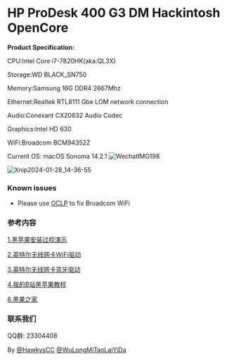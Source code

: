 # HP ProDesk 400 G3 DM Hackintosh OpenCore
**Product Specification:**

CPU:Intel Core i7-7820HK(aka:QL3X)

Storage:WD BLACK_SN750

Memory:Samsung 16G DDR4 2667Mhz

Ethernet:Realtek RTL8111 Gbe LOM network connection

Audio:Conexant CX20632 Audio Codec

Graphics:Intel HD 630

WiFi:Broadcom BCM94352Z

Current OS: macOS Sonoma 14.2.1
![WechatIMG198](https://github.com/hackintosh-club/HP-ProDesk-400-G3-DM-OpenCore/assets/68485816/e88ddb0e-52a7-4a10-b7c7-3523e27f82e5)


![Xnip2024-01-28_14-36-55](https://github.com/hackintosh-club/HP-ProDesk-400-G3-DM-OpenCore/assets/68485816/546e0e69-e579-417c-9fec-e663b13b489c)


### Known issues

 - Please use [OCLP](https://github.com/dortania/OpenCore-Legacy-Patcher/releases) to fix Broadcom WiFi

### 参考内容

[1.黑苹果安装过程演示](https://hackintosh.club/d/10000060)

[2.英特尔无线网卡WiFi驱动](https://hackintosh.club/d/10000015)

[3.英特尔无线网卡蓝牙驱动](https://hackintosh.club/d/10000017)

[4.我的B站黑苹果教程](https://space.bilibili.com/244390800/video)

[6.黑果之家](https://hackintosh.club)

### 联系我们

QQ群: 23304408

By [@HawkysCC](https://github.com/HawkysCC)
[@WuLongMiTaoLaiYiDa](https://github.com/WuLongMiTaoLaiYiDa)

